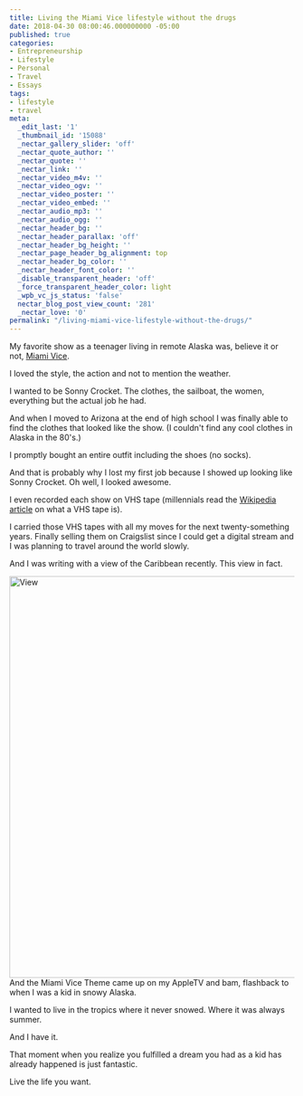 ```yaml
---
title: Living the Miami Vice lifestyle without the drugs
date: 2018-04-30 08:00:46.000000000 -05:00
published: true
categories:
- Entrepreneurship
- Lifestyle
- Personal
- Travel
- Essays
tags:
- lifestyle
- travel
meta:
  _edit_last: '1'
  _thumbnail_id: '15088'
  _nectar_gallery_slider: 'off'
  _nectar_quote_author: ''
  _nectar_quote: ''
  _nectar_link: ''
  _nectar_video_m4v: ''
  _nectar_video_ogv: ''
  _nectar_video_poster: ''
  _nectar_video_embed: ''
  _nectar_audio_mp3: ''
  _nectar_audio_ogg: ''
  _nectar_header_bg: ''
  _nectar_header_parallax: 'off'
  _nectar_header_bg_height: ''
  _nectar_page_header_bg_alignment: top
  _nectar_header_bg_color: ''
  _nectar_header_font_color: ''
  _disable_transparent_header: 'off'
  _force_transparent_header_color: light
  _wpb_vc_js_status: 'false'
  nectar_blog_post_view_count: '281'
  _nectar_love: '0'
permalink: "/living-miami-vice-lifestyle-without-the-drugs/"
---
```

<p>My favorite show as a teenager living in remote Alaska was, believe it or not, <a href="https://www.nbc.com/miami-vice?nbc=1">Miami Vice</a>.</p>
<p>I loved the style, the action and not to mention the weather.</p>
<p>I wanted to be Sonny Crocket. The clothes, the sailboat, the women, everything but the actual job he had.</p>
<p>And when I moved to Arizona at the end of high school I was finally able to find the clothes that looked like the show. (I couldn't find any cool clothes in Alaska in the 80's.)</p>
<p>I promptly bought an entire outfit including the shoes (no socks).</p>
<p>And that is probably why I lost my first job because I showed up looking like Sonny Crocket. Oh well, I looked awesome.</p>
<p>I even recorded each show on VHS tape (millennials r<span style="font-family: -apple-system, BlinkMacSystemFont, 'Segoe UI', Roboto, Oxygen-Sans, Ubuntu, Cantarell, 'Helvetica Neue', sans-serif;">ead the </span><a style="font-family: -apple-system, BlinkMacSystemFont, 'Segoe UI', Roboto, Oxygen-Sans, Ubuntu, Cantarell, 'Helvetica Neue', sans-serif;" href="https://en.wikipedia.org/wiki/VHS">Wikipedia article</a><span style="font-family: -apple-system, BlinkMacSystemFont, 'Segoe UI', Roboto, Oxygen-Sans, Ubuntu, Cantarell, 'Helvetica Neue', sans-serif;"> on what a VHS tape is).</span></p>
<p>I carried those VHS tapes with all my moves for the next twenty-something years. Finally selling them on Craigslist since I could get a digital stream and I was planning to travel around the world slowly.</p>
<p>And I was writing with a view of the Caribbean recently. This view in fact.</p>
<p><img class="aligncenter wp-image-15091 size-large" src="{{ site.baseurl }}/posts/2018/04/fullsizeoutput_6900-1024x710.jpeg" alt="View" width="1024" height="710" />And the Miami Vice Theme came up on my AppleTV and bam, flashback to when I was a kid in snowy Alaska.</p>
<p>I wanted to live in the tropics where it never snowed. Where it was always summer.</p>
<p>And I have it.</p>
<p>That moment when you realize you fulfilled a dream you had as a kid has already happened is just fantastic.</p>
<p>Live the life you want.</p>
